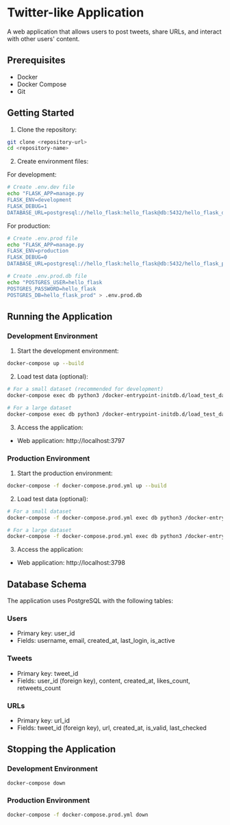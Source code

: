 # Twitter-like Application

A web application that allows users to post tweets, share URLs, and interact with other users' content.

## Prerequisites

- Docker
- Docker Compose
- Git

## Getting Started

1. Clone the repository:
```bash
git clone <repository-url>
cd <repository-name>
```

2. Create environment files:

For development:
```bash
# Create .env.dev file
echo "FLASK_APP=manage.py
FLASK_ENV=development
FLASK_DEBUG=1
DATABASE_URL=postgresql://hello_flask:hello_flask@db:5432/hello_flask_dev" > .env.dev
```

For production:
```bash
# Create .env.prod file
echo "FLASK_APP=manage.py
FLASK_ENV=production
FLASK_DEBUG=0
DATABASE_URL=postgresql://hello_flask:hello_flask@db:5432/hello_flask_prod" > .env.prod

# Create .env.prod.db file
echo "POSTGRES_USER=hello_flask
POSTGRES_PASSWORD=hello_flask
POSTGRES_DB=hello_flask_prod" > .env.prod.db
```

## Running the Application

### Development Environment

1. Start the development environment:
```bash
docker-compose up --build
```

2. Load test data (optional):
```bash
# For a small dataset (recommended for development)
docker-compose exec db python3 /docker-entrypoint-initdb.d/load_test_data.py --rows 100

# For a large dataset
docker-compose exec db python3 /docker-entrypoint-initdb.d/load_test_data.py --rows 1000000
```

3. Access the application:
- Web application: http://localhost:3797

### Production Environment

1. Start the production environment:
```bash
docker-compose -f docker-compose.prod.yml up --build
```

2. Load test data (optional):
```bash
# For a small dataset
docker-compose -f docker-compose.prod.yml exec db python3 /docker-entrypoint-initdb.d/load_test_data.py --rows 100

# For a large dataset
docker-compose -f docker-compose.prod.yml exec db python3 /docker-entrypoint-initdb.d/load_test_data.py --rows 1000000
```

3. Access the application:
- Web application: http://localhost:3798

## Database Schema

The application uses PostgreSQL with the following tables:

### Users
- Primary key: user_id
- Fields: username, email, created_at, last_login, is_active

### Tweets
- Primary key: tweet_id
- Fields: user_id (foreign key), content, created_at, likes_count, retweets_count

### URLs
- Primary key: url_id
- Fields: tweet_id (foreign key), url, created_at, is_valid, last_checked

## Stopping the Application

### Development Environment
```bash
docker-compose down
```

### Production Environment
```bash
docker-compose -f docker-compose.prod.yml down
```
